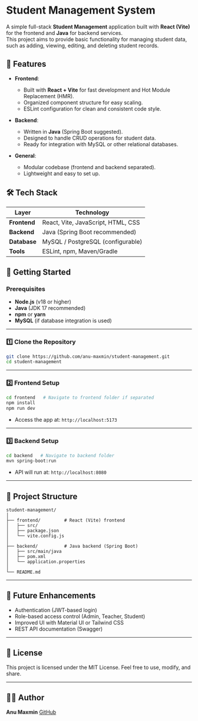 
# Student Management System

A simple full-stack **Student Management** application built with **React (Vite)** for the frontend and **Java** for backend services.  
This project aims to provide basic functionality for managing student data, such as adding, viewing, editing, and deleting student records.


## 📌 Features

- **Frontend**:  
  - Built with **React + Vite** for fast development and Hot Module Replacement (HMR).  
  - Organized component structure for easy scaling.
  - ESLint configuration for clean and consistent code style.

- **Backend**:
  - Written in **Java** (Spring Boot suggested).
  - Designed to handle CRUD operations for student data.
  - Ready for integration with MySQL or other relational databases.

- **General**:
  - Modular codebase (frontend and backend separated).
  - Lightweight and easy to set up.


## 🛠 Tech Stack

| Layer         | Technology          |
|---------------|---------------------|
| **Frontend**  | React, Vite, JavaScript, HTML, CSS |
| **Backend**   | Java (Spring Boot recommended) |
| **Database**  | MySQL / PostgreSQL (configurable) |
| **Tools**     | ESLint, npm, Maven/Gradle |

## 🚀 Getting Started

### Prerequisites
- **Node.js** (v18 or higher)
- **Java** (JDK 17 recommended)
- **npm** or **yarn**
- **MySQL** (if database integration is used)

---

### 1️⃣ Clone the Repository
```bash
git clone https://github.com/anu-maxmin/student-management.git
cd student-management
````

---

### 2️⃣ Frontend Setup

```bash
cd frontend   # Navigate to frontend folder if separated
npm install
npm run dev
```

* Access the app at: `http://localhost:5173`

---

### 3️⃣ Backend Setup

```bash
cd backend   # Navigate to backend folder
mvn spring-boot:run
```

* API will run at: `http://localhost:8080`

---

## 📂 Project Structure

```
student-management/
│
├── frontend/         # React (Vite) frontend
│   ├── src/
│   ├── package.json
│   └── vite.config.js
│
├── backend/          # Java backend (Spring Boot)
│   ├── src/main/java
│   ├── pom.xml
│   └── application.properties
│
└── README.md
```

---

## 🔮 Future Enhancements

* Authentication (JWT-based login)
* Role-based access control (Admin, Teacher, Student)
* Improved UI with Material UI or Tailwind CSS
* REST API documentation (Swagger)

---

## 📜 License

This project is licensed under the MIT License.
Feel free to use, modify, and share.

---

## 👩‍💻 Author

**Anu Maxmin**
[GitHub](https://github.com/anu-maxmin)
